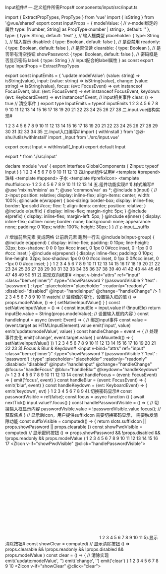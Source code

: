 Input组件#
一.定义组件所需Props#
components/input/src/input.ts

import { ExtractPropTypes, PropType } from 'vue'
import { isString } from '@vue/shared'
export const inputProps = {
  modelValue: {
    // v-model绑定的属性
    type: [Number, String] as PropType<number | string>,
    default: ''
  },
  type: { type: String, default: 'text' }, // 输入框类型
  placeholder: { type: String }, // 输入提示
  disabled: { type: Boolean, default: false }, // 是否禁用
  readonly: { type: Boolean, default: false }, // 是否仅读
  clearable: { type: Boolean }, // 是否带有清空按钮
  showPassword: { type: Boolean, default: false }, // 密码框是否显示密码
  label: { type: String } // input配合的label属性
} as const
export type InputProps = ExtractPropTypes<typeof inputProps>

export const inputEmits = {
  'update:modelValue': (value: string) => isString(value),
  input: (value: string) => isString(value),
  change: (value: string) => isString(value),
  focus: (evt: FocusEvent) => evt instanceof FocusEvent,
  blur: (evt: FocusEvent) => evt instanceof FocusEvent,
  keydown: (evt: KeyboardEvent) => evt instanceof Event, // input相关事件
  clear: () => true // 清空事件
}
export type InputEmits = typeof inputEmits
1
2
3
4
5
6
7
8
9
10
11
12
13
14
15
16
17
18
19
20
21
22
23
24
25
26
27
28
二.input.vue结构实现#
<template>
  <div :class="[bem.b(), bem.is('disabled', disabled)]">
    <div v-if="slots.prepend" :class="[bem.be('group', 'prepend')]">
      <slot name="prepend"></slot>
    </div>
    <div :class="[bem.e('wrapper')]">
      <span v-if="slots.prefixIcon" :class="bem.e('prefix')">
        <slot name="prefixIcon" />
      </span>
      <input type="text" v-bind="attrs" :class="bem.e('inner')" />
      <span v-if="slots.suffixIcon" :class="bem.e('suffix')">
        <slot name="suffixIcon" />
      </span>
    </div>
    <div v-if="slots.prepend" :class="[bem.be('group', 'append')]">
      <slot name="append"></slot>
    </div>
  </div>
</template>

<script lang="ts" setup>
import { createNamespace } from '@zi-shui/utils/create'
import { inputProps } from './input'
import { useSlots, useAttrs } from 'vue'

defineOptions({
  name: 'ZInput',
  inheritAttrs: false
})
// 获取属性,及事件
const bem = createNamespace('input')
const props = defineProps(inputProps)
const slots = useSlots() // 插槽
const attrs = useAttrs() // 属性
</script>
1
2
3
4
5
6
7
8
9
10
11
12
13
14
15
16
17
18
19
20
21
22
23
24
25
26
27
28
29
30
31
32
33
34
35
三.Input入口编写#
import { withInstall } from '@zi-shui/utils/withInstall'
import _Input from './src/input.vue'

export const Input = withInstall(_Input)
export default Input

export * from './src/input'

declare module 'vue' {
  export interface GlobalComponents {
    ZInput: typeof Input
  }
}
1
2
3
4
5
6
7
8
9
10
11
12
13
四.Input组件试用#
<ZInput>
  <template #prepend> 珠峰 </template>
  <template #append> 子水 </template>
  <template #prefixIcon>
    <ZIcon color="#ccc" size="20">
      <Heart></Heart>
    </ZIcon>
  </template>
  <template #suffixIcon>
    <ZIcon color="#ccc" size="20">
      <Heart></Heart>
    </ZIcon>
  </template>
</ZInput>
1
2
3
4
5
6
7
8
9
10
11
12
13
14
五.组件功能实现#
1).样式编写#
@use 'mixins/mixins' as *;
@use 'common/var' as *;
@include b(input) {
  // z-input
  position: relative;
  display: inline-flex;
  align-items: center;
  width: 100%;
  @include e(wrapper) {
    box-sizing: border-box;
    display: inline-flex;
    border: 1px solid #ccc;
    flex: 1;
    align-items: center;
    position: relative;
  }
  @include e(suffix) {
    display: inline-flex;
    margin-right: 5px;
  }
  @include e(prefix) {
    display: inline-flex;
    margin-left: 5px;
  }
  @include e(inner) {
    display: inline-flex;
    outline: none;
    border: none;
    background: none;
    appearance: none;
    padding: 0 10px;
    width: 100%;
    height: 30px;
  }
} // z-input__suffix

// 增加前后元素 变成网格  让前后元素 跑到一行去
@include b(input-group) {
  @include e(append) {
    display: inline-flex;
    padding: 0 10px;
    line-height: 32px;
    box-shadow: 0 0 0 1px #ccc inset, 0 1px 0 0#ccc inset, 0 -1px 0 0 #ccc inset;
  }
  @include e(prepend) {
    display: inline-flex;
    padding: 0 10px;
    line-height: 32px;
    box-shadow: 1px 0 0 0 #ccc inset, 0 1px 0 0#ccc inset, 0 -1px 0 0 #ccc inset;
  }
}
1
2
3
4
5
6
7
8
9
10
11
12
13
14
15
16
17
18
19
20
21
22
23
24
25
26
27
28
29
30
31
32
33
34
35
36
37
38
39
40
41
42
43
44
45
46
47
48
49
50
51
2).实现双向绑定#
<input
  v-bind="attrs"
  ref="input" 
  :class="bem.e('inner')"
  :type="showPassword ? (passwordVisible ? 'text' : 'password') : type"
  :placeholder="placeholder"
  :readonly="readonly"
  :disabled="disabled"
  @input="handleInput"
  @change="handleChange"
/>
1
2
3
4
5
6
7
8
9
10
11
watch( // 监控值的变化，设置输入框的值
  () => props.modelValue,
  () => {
    setNativeInputValue()
  }
)
const setNativeInputValue = () => {
  const inputEle = input.value
  if (!inputEle) return
  inputEle.value = String(props.modelValue); // 设置输入框的内容
}
const handleInput = async (event: Event) => { // 绑定input事件
  const value = (event.target as HTMLInputElement).value
  emit('input', value)
  emit('update:modelValue', value)
}
const handleChange = event => {
  // 处理事件变化
  emit('change', event.target.value)
}
onMounted(() => {
  setNativeInputValue()
})
1
2
3
4
5
6
7
8
9
10
11
12
13
14
15
16
17
18
19
20
21
22
23
3).Focus & Blur & Keydown#
<input
  v-bind="attrs"
  ref="input"
  :class="bem.e('inner')"
  :type="showPassword ? (passwordVisible ? 'text' : 'password') : type"
  :placeholder="placeholder"
  :readonly="readonly"
  :disabled="disabled"
  @input="handleInput"
  @change="handleChange"
  @focus="handleFocus"
  @blur="handleBlur"
  @keydown="handleKeydown"
/>
1
2
3
4
5
6
7
8
9
10
11
12
13
14
const handleFocus = (event: FocusEvent) => {
  emit('focus', event)
}
const handleBlur = (event: FocusEvent) => {
  emit('blur', event)
}
const handleKeydown = (evt: KeyboardEvent) => {
  emit('keydown', evt)
}
1
2
3
4
5
6
7
8
9
4).切换密码显示#
const passwordVisible = ref(false);
const focus = async function () {
  await nextTick()
  input.value?.focus()
}
const handlePasswordVisible = () => { // 切换输入框显示内容
  passwordVisible.value = !passwordVisible.value
  focus(); // 获取焦点
}
// 显示后icon，用户提供suffixIcon 需要切换密码显示， 需要触发清除功能
const suffixVisible = computed(() => {
  return slots.suffixIcon || props.showPassword || props.clearable
})
const showPwdVisible = computed(
  // 显示密码按钮
  () => props.showPassword && !props.disabled && !props.readonly && props.modelValue
)
1
2
3
4
5
6
7
8
9
10
11
12
13
14
15
16
17
<span v-if="suffixVisible" :class="bem.e('suffix')">
  <slot name="suffixIcon"> </slot>
  <ZIcon v-if="showPwdVisible" @click="handlePasswordVisible">
    <svg
         v-if="passwordVisible"
         >...</svg>
    <svg
         v-else
         >...</svg>
  </ZIcon>
</span>
1
2
3
4
5
6
7
8
9
10
11
5).显示清除按钮#
const showClear = computed(
  // 显示清除按钮
  () => props.clearable && !props.readonly && !props.disabled && props.modelValue
)
const clear = () => {
  // 清除实现
  emit('update:modelValue', '')
  emit('change', '')
  emit('clear')
}
1
2
3
4
5
6
7
8
9
10
<ZIcon v-if="showClear" @click="clear">
  <svg></svg>
</ZIcon>